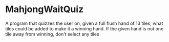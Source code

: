 # MahjongWaitQuiz
A program that quizzes the user on, given a full flush hand of 13 tiles, what tiles could be added to make it a winning hand.
If the given hand is not one tile away from winning, don't select any tiles